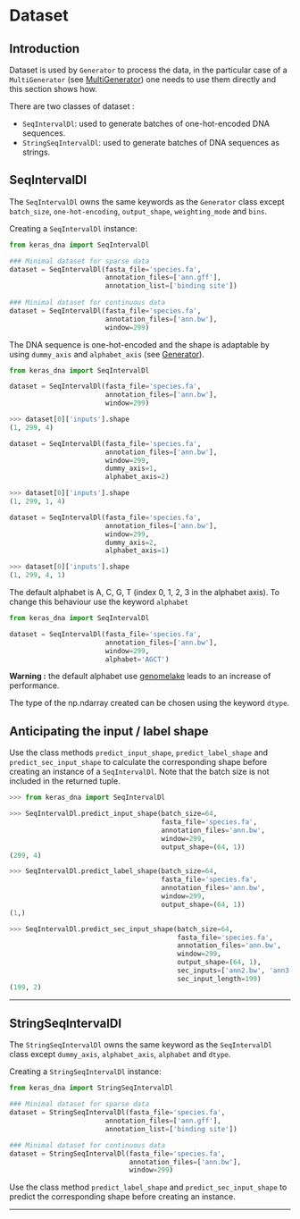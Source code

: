 # Dataset

## Introduction

Dataset is used by `Generator` to process the data, in the particular case of a `MultiGenerator` (see [MultiGenerator](multigenerator.md)) one needs to use them directly and this section shows how.

There are two classes of dataset : 

- `SeqIntervalDl`: used to generate batches of one-hot-encoded DNA sequences.
- `StringSeqIntervalDl`: used to generate batches of DNA sequences as strings.

## SeqIntervalDl

The `SeqIntervalDl` owns the same keywords as the `Generator` class except `batch_size`, `one-hot-encoding`, `output_shape`, `weighting_mode` and `bins`.


Creating a `SeqIntervalDl` instance:
```python
from keras_dna import SeqIntervalDl

### Minimal dataset for sparse data
dataset = SeqIntervalDl(fasta_file='species.fa',
                        annotation_files=['ann.gff'],
                        annotation_list=['binding site'])
                        
### Minimal dataset for continuous data
dataset = SeqIntervalDl(fasta_file='species.fa',
                        annotation_files=['ann.bw'],
                        window=299)
```

The DNA sequence is one-hot-encoded and the shape is adaptable by using `dummy_axis` and `alphabet_axis` (see [Generator](generators.md)).

```python
from keras_dna import SeqIntervalDl

dataset = SeqIntervalDl(fasta_file='species.fa',
                        annotation_files=['ann.bw'],
                        window=299)

>>> dataset[0]['inputs'].shape
(1, 299, 4)

dataset = SeqIntervalDl(fasta_file='species.fa',
                        annotation_files=['ann.bw'],
                        window=299,
                        dummy_axis=1,
                        alphabet_axis=2)

>>> dataset[0]['inputs'].shape
(1, 299, 1, 4)

dataset = SeqIntervalDl(fasta_file='species.fa',
                        annotation_files=['ann.bw'],
                        window=299,
                        dummy_axis=2,
                        alphabet_axis=1)

>>> dataset[0]['inputs'].shape
(1, 299, 4, 1)
```

The default alphabet is A, C, G, T (index 0, 1, 2, 3 in the alphabet axis). To change this behaviour use the keyword `alphabet`

```python
from keras_dna import SeqIntervalDl

dataset = SeqIntervalDl(fasta_file='species.fa',
                        annotation_files=['ann.bw'],
                        window=299,
                        alphabet='AGCT')
```

**Warning :** the default alphabet use [genomelake](https://github.com/kundajelab/genomelake) leads to an increase of performance.

The type of the np.ndarray created can be chosen using the keyword `dtype`.

## Anticipating the input / label shape

Use the class methods `predict_input_shape`, `predict_label_shape` and `predict_sec_input_shape` to calculate the corresponding shape before creating an instance of a `SeqIntervalDl`. Note that the batch size is not included in the returned tuple.

```python
>>> from keras_dna import SeqIntervalDl

>>> SeqIntervalDl.predict_input_shape(batch_size=64,
                                      fasta_file='species.fa',
                                      annotation_files='ann.bw',
                                      window=299,
                                      output_shape=(64, 1))
(299, 4)

>>> SeqIntervalDl.predict_label_shape(batch_size=64,
                                      fasta_file='species.fa',
                                      annotation_files='ann.bw',
                                      window=299,
                                      output_shape=(64, 1))
(1,)

>>> SeqIntervalDl.predict_sec_input_shape(batch_size=64,
                                          fasta_file='species.fa',
                                          annotation_files='ann.bw',
                                          window=299,
                                          output_shape=(64, 1),
                                          sec_inputs=['ann2.bw', 'ann3.bw'],
                                          sec_input_length=199)
(199, 2)
```


-------------------------------------------------



## StringSeqIntervalDl


The `StringSeqIntervalDl` owns the same keyword as the `SeqIntervalDl` class except `dummy_axis`, `alphabet_axis`, `alphabet` and `dtype`. 

Creating a `StringSeqIntervalDl` instance:
```python
from keras_dna import StringSeqIntervalDl

### Minimal dataset for sparse data
dataset = StringSeqIntervalDl(fasta_file='species.fa',
                        annotation_files=['ann.gff'],
                        annotation_list=['binding site'])

### Minimal dataset for continuous data
dataset = StringSeqIntervalDl(fasta_file='species.fa',
                              annotation_files=['ann.bw'],
                              window=299)
```

Use the class method `predict_label_shape` and `predict_sec_input_shape` to predict the corresponding shape before creating an instance.

--------------------------------
